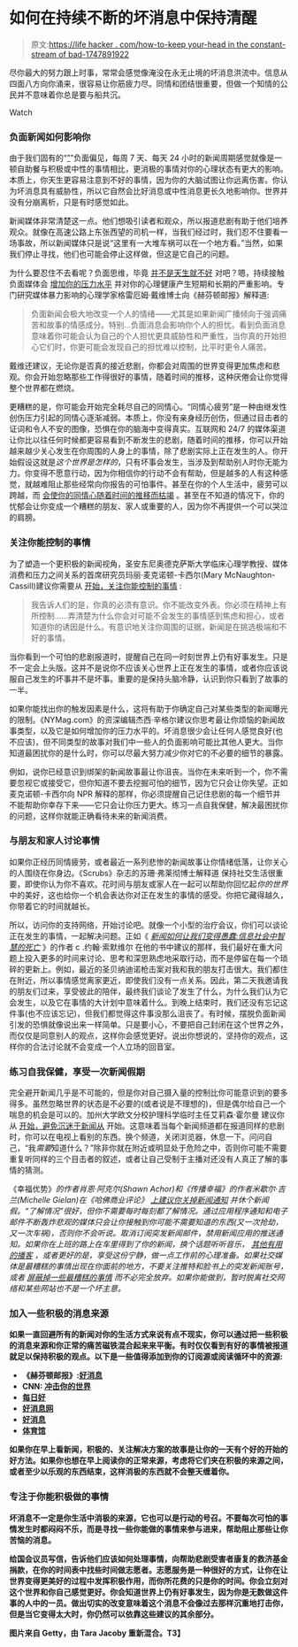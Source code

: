 # 如何在持续不断的坏消息中保持清醒

> 原文:[https://life hacker . com/how-to-keep your-head in the constant-stream of bad-1747891922](https://lifehacker.com/how-to-keep-your-head-up-in-the-constant-stream-of-bad-1747891922)

尽你最大的努力跟上时事，常常会感觉像淹没在永无止境的坏消息洪流中。信息从四面八方向你涌来，很容易让你筋疲力尽。同情和团结很重要，但做一个知情的公民并不意味着你总是要与船共沉。

Watch

### **负面新闻如何影响你**

由于我们固有的“[”](https://en.wikipedia.org/wiki/Negativity_bias)”负面偏见，每周 7 天、每天 24 小时的新闻周期感觉就像是一顿自助餐与积极或中性的事情相比，更消极的事情对你的心理状态有更大的影响。本质上，你天生更容易注意到不好的事情，因为你的大脑试图让你远离伤害。你认为坏消息具有威胁性，所以它自然会比好消息或中性消息更长久地影响你。世界并没有分崩离析，只是有时感觉如此。

新闻媒体非常清楚这一点。他们想吸引读者和观众，所以报道悲剧有助于他们培养观众。就像在高速公路上东张西望的司机一样，当我们经过时，我们忍不住要看一场事故，所以新闻媒体只是说“这里有一大堆车祸可以在一个地方看。”当然，如果我们停止寻找，他们也可能会停止这样做，但这是它自己的问题。

为什么要忍住不去看呢？负面思维，毕竟 [并不是天生就不好](https://lifehacker.com/the-positive-power-of-negative-thinking-1459381519) 对吧？嗯，持续接触负面媒体会 [增加你的压力水平](http://www.npr.org/sections/health-shots/2014/07/10/323355132/binging-on-bad-news-can-fuel-daily-stress) 并对你的心理健康产生短期和长期的严重影响。专门研究媒体暴力影响的心理学家格雷厄姆·戴维博士向《赫芬顿邮报》解释道:

> 负面新闻会极大地改变一个人的情绪——尤其是如果新闻广播倾向于强调痛苦和故事的情感成分。特别...负面消息会影响你个人的担忧。看到负面消息意味着你可能会认为自己的个人担忧更具威胁性和严重性，当你真的开始担心它们时，你更可能会发现自己的担忧难以控制，比平时更令人痛苦。

戴维还建议，无论你是否真的接近悲剧，你都会对周围的世界变得更加焦虑和悲观。你会开始忽略那些工作得很好的事情，随着时间的推移，这种厌倦会让你觉得整个世界都在燃烧。

更糟糕的是，你可能会开始完全耗尽自己的同情心。“同情心疲劳”是一种由继发性创伤压力引起的同情心逐渐减弱。本质上，你没有亲身经历创伤，但通过目击者的证词和令人不安的图像，恐惧在你的脑海中变得真实。互联网和 24/7 的媒体渠道让你比以往任何时候都更容易看到不断发生的悲剧，随着时间的推移，你可以开始越来越少关心发生在你周围的人身上的事情，除了悲剧实际上正在发生的人。你开始假设这就是*这个世界是怎样的*，只有坏事会发生，当涉及到帮助别人时你无能为力。你变得不愿意行动，因为你相信你的行动不会有帮助，但是越多的人有这种感觉，就越难阻止那些经常向你报告的可怕事件。甚至在你的个人生活中，疲劳可以跨越，而 [会使你的同情心随着时间的推移而枯竭](https://lifehacker.com/how-to-stop-other-peoples-emotions-from-bringing-you-do-1740969184) 。甚至在不知道的情况下，你的忧郁会让你变成一个糟糕的朋友、家人或重要的人，因为你不再提供一个可以哭泣的肩膀。

### **关注你能控制的事情**

为了塑造一个更积极的新闻视角，圣安东尼奥德克萨斯大学临床心理学教授、媒体消费和压力之间关系的首席研究员玛丽·麦克诺顿-卡西尔(Mary McNaughton-Cassill)建议你需要从 [开始，关注你能控制的事情](http://nymag.com/scienceofus/2014/08/what-all-this-bad-news-is-doing-to-us.html) :

> 我告诉人们的是，你真的必须有意识。你不能改变外表。你必须在精神上有所控制……弄清楚为什么你会对可能不会发生的事情感到焦虑和担心，或者知道你的诱因是什么。有意识地关注你周围的证据，新闻是在挑选极端和不好的事情。

当你看到一个可怕的悲剧报道时，提醒自己在同一时刻世界上仍有好事发生。只是不一定会上头版。这并不是说你不应该关心世界上正在发生的事情，或者你应该说服自己发生的坏事并不是坏事。重要的是保持头脑冷静，认识到你只看到了故事的一半。

如果你能找出你的触发因素是什么，这将有助于你确定自己对某些类型的新闻曝光的限制。《NYMag.com》的资深编辑杰西·辛格尔建议你思考最让你烦恼的新闻故事类型，以及它是如何增加你的压力水平的。坏消息很少会让任何人感觉良好(也不应该)，但不同类型的故事对我们中一些人的负面影响可能比其他人更大。当你知道最困扰你的是什么时，你可以尽最大努力减少你对它的不必要的细节的暴露。

例如，说你已经意识到绑架的新闻故事最让你沮丧。当你在未来听到一个，你不需要忽视它或接受它，但你知道不要去挖掘可怕的细节，因为它只会让你失望。正如麦克诺顿-卡西尔向 NPR 解释的那样，你必须提醒自己记住悲剧的每一个细节并不能帮助你幸存下来——它只会让你压力更大。练习一点自我保健，解决最困扰你的问题，这样你就能正确看待未来的新闻消费。

### **与朋友和家人讨论事情**

如果你正经历同情疲劳，或者最近一系列悲惨的新闻故事让你情绪低落，让你关心的人围绕在你身边。《Scrubs》杂志的苏珊·弗莱彻博士解释道 保持社交生活很重要，即使你认为你不喜欢。花时间与朋友或家人在一起可以帮助你回忆起*你的世界*中的美好，这也给你一个机会表达你对正在发生的事情的感受。你把它藏得越久，你带着它的时间就越长。

所以，访问你的支持网络，开始讨论吧。就像一个小型的治疗会议，你们可以谈论正在发生的事情，一起解决问题。正如《 [*新闻如何让我们变得愚蠢:信息社会中智慧的死亡*](http://www.amazon.com/How-News-Makes-Dumb-Information/dp/0830822038?asc_campaign=InlineText&asc_refurl=https://lifehacker.com/how-to-keep-your-head-up-in-the-constant-stream-of-bad-1747891922&asc_source=&tag=kinjalifehackerlink-20) 》的作者 c .约翰·索默维尔 在他的书中建议的那样，我们最好在重大问题上投入更多的时间来讨论、思考和深思熟虑地采取行动，而不是停留在每一个琐碎的更新上。例如，最近的圣贝纳迪诺枪击案对我和我的朋友打击很大。我们都住在附近，所以事情感觉离家更近，即使我们没有一点关系。因此，第二天我邀请我的朋友们过来，享受彼此的陪伴，最终我们谈论了发生了什么，为什么我们认为它会发生，以及它在事情的大计划中意味着什么。到晚上结束时，我们还没有忘记这件事(也不应该忘记)，但我们都觉得这件事没那么沮丧了。有时候，摆脱负面新闻引发的恐惧就像说出来一样简单。只是要小心，不要把自己封闭在这个世界之外，而仅仅是同意别人的观点，这样你会感觉更好。说出你想说的，坚持你的观点，这样你的合法讨论就不会变成一个人立场的回音室。

### 练习自我保健，享受一次新闻假期

完全避开新闻几乎是不可能的，但是你对自己摄入量的控制比你可能意识到的要多得多。虽然忽略世界的状态是不必要的(或者说是不理想的)，但是偶尔给自己一个喘息的机会是可以的。加州大学欧文分校护理科学临时主任艾莉森·霍尔曼 建议你从 [开始，避免沉迷于新闻从](http://www.npr.org/sections/health-shots/2014/07/10/323355132/binging-on-bad-news-can-fuel-daily-stress) 开始。这意味着当每个新闻频道都在报道同样的悲剧时，你可以在电视上看别的东西。换个频道，关闭浏览器，休息一下。问问自己，“我*需要*知道什么？”除非你就在附近或明显处于危险之中，否则你可能不需要重复听同样的三个目击者的叙述，或者让自己受制于主播对还没有人真正了解的事情的猜测。

《幸福优势》[](http://www.amazon.com/Happiness-Advantage-Principles-Psychology-Performance/dp/0307591549?asc_campaign=InlineText&asc_refurl=https://lifehacker.com/how-to-keep-your-head-up-in-the-constant-stream-of-bad-1747891922&asc_source=&tag=kinjalifehackerlink-20)*的作者肖恩·阿克尔(Shawn Achor)和《传播幸福》[](http://www.amazon.com/Broadcasting-Happiness-Igniting-Sustaining-Positive/dp/1941631304?asc_campaign=InlineText&asc_refurl=https://lifehacker.com/how-to-keep-your-head-up-in-the-constant-stream-of-bad-1747891922&asc_source=&tag=kinjalifehackerlink-20)*的作者米歇尔·吉兰(Michelle Gielan)在《哈佛商业评论》 [上建议你关掉新闻通知](https://hbr.org/2015/09/consuming-negative-news-can-make-you-less-effective-at-work) 并休个新闻假。“了解情况”很好，但你不需要每时每刻都了解情况。通过应用程序通知和电子邮件不断轰炸悲观的媒体只会让你接触到你可能不需要知道的东西(又一次抢劫，又一次车祸)，否则你不会听说。取消订阅突发新闻邮件，禁用新闻应用的推送通知。如果你在上班的路上在车里得到了你的新闻，换个话题听听音乐， [其他有用的播客](http://lifehacker.com/the-best-informative-brain-boosting-podcasts-worth-sub-1464783451) ，或者更好的是，享受这份宁静，做一点工作前的心理准备。如果社交媒体是最糟糕的事情出现在你面前的地方，不要关注推特和脸书上的突发新闻账号，或者 [屏蔽掉一些最糟糕的事情](https://lifehacker.com/how-to-block-tech-rumors-and-movie-spoilers-on-the-web-5887230) 而不必完全放弃。如果你能做到，暂时脱离社交网络和某些网站也不是一个坏主意。**

### ****加入一些积极的消息来源****

**如果一直回避所有的新闻对你的生活方式来说有点不现实，你可以通过把一些积极的消息来源和你正常的痛苦磁铁混合起来来平衡。有时仅仅看到有好的事情被报道就足以保持积极的观点。以下是一些值得添加到你的订阅源或阅读循环中的资源:**

*   **《赫芬顿邮报》:[好消息](http://www.huffingtonpost.com/good-news/)**
*   **CNN: [冲击你的世界](http://www.cnn.com/specials/impact-your-world)**
*   **[每日好](http://www.dailygood.org/)**
*   **[好消息网](http://www.goodnewsnetwork.org/)**
*   **[好消息](http://www.goodworldnews.org/)**
*   **[体育馆](http://gimundo.com/)**

**如果你在早上看新闻，积极的、关注解决方案的故事是让你的一天有个好的开始的好方法。如果你也想在早上阅读你的正常来源，考虑将它们夹在积极的来源之间，或者至少以乐观的东西结束，这样消极的东西就不会整天缠着你。**

### ****专注于你能积极做的事情****

**坏消息不一定是你生活中消极的来源，它也可以是行动的号召。不要每次可怕的事情发生时都闷闷不乐，而是寻找一些你能做的事情来参与进来，帮助阻止那些让你苦恼的消息。**

**给国会议员写信，告诉他们应该如何处理事情，向帮助悲剧受害者康复的救济基金捐款，在你的时间表中找些时间做志愿者。志愿服务是一种很好的方式，让你在让世界变得更美好的过程中发挥积极作用，而你所花费的只是你的时间。你会立刻对这个世界和你自己感觉更好。你会知道世界上仍有好事发生，因为你是无数做这件事的人中的一员。做出切实的改变意味着这个消息不会像过去那样沉重地打击你，但是当它变得太大时，你仍然可以依靠这些建议的其余部分。**

**图片来自 Getty，由 Tara Jacoby 重新混合。T3】**